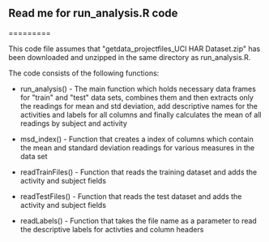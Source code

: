 ## Read me for run_analysis.R code 
=========

This code file assumes that "getdata_projectfiles_UCI HAR Dataset.zip" has been downloaded and unzipped in the same directory as run_analysis.R.

The code consists of the following functions:

* run_analysis() - The main function which holds necessary data frames for "train" and "test" data sets, combines them and then extracts only the readings for mean and std deviation, add descriptive names for the activities and labels for all columns and finally calculates the mean of all readings by subject and activity

* msd_index() - Function that creates a index of columns which contain the mean and standard deviation readings for various measures in the data set

* readTrainFiles() - Function that reads the training dataset and adds the activity and subject fields

* readTestFiles() - Function that reads the test dataset and adds the activity and subject fields

* readLabels() - Function that takes the file name as a parameter to read the descriptive labels for activties and column headers
